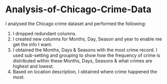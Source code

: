 # Analysis-of-Chicago-Crime-Data
I analysed the Chicago crime dataset and performed the following:
1. I dropped redundant columns.
2. I created new columns for Months, Day, Season and year to enable me get the info I want.
3. I obtained the Months, Days & Seasons with the most crime record. I used sub-setting and grouping to show how the frequency of crime is distributed within these Months, Days, Seasons & what crimes are highest and lowest.
4. Based on location description, I obtained where crime happened the most.
